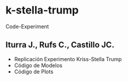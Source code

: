 # k-stella-trump
Code-Experiment

## Iturra J., Rufs C., Castillo JC.
* Replicación Experimento Kriss-Stella Trump
* Código de Modelos
* Código de Plots
